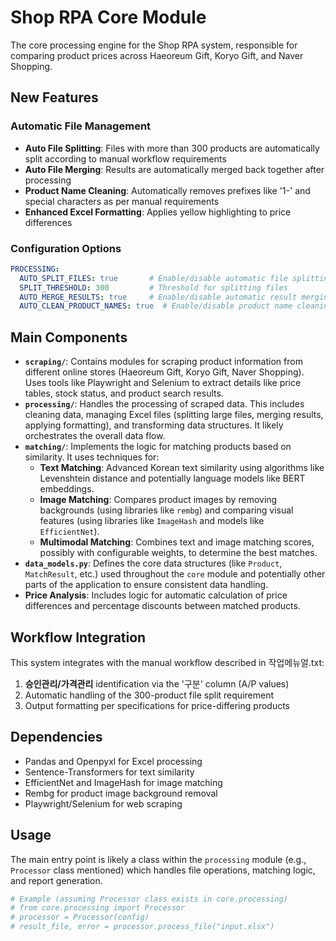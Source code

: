 # Shop RPA Core Module

The core processing engine for the Shop RPA system, responsible for comparing product prices across Haeoreum Gift, Koryo Gift, and Naver Shopping.

## New Features

### Automatic File Management
- **Auto File Splitting**: Files with more than 300 products are automatically split according to manual workflow requirements
- **Auto File Merging**: Results are automatically merged back together after processing
- **Product Name Cleaning**: Automatically removes prefixes like '1-' and special characters as per manual requirements
- **Enhanced Excel Formatting**: Applies yellow highlighting to price differences

### Configuration Options
```yaml
PROCESSING:
  AUTO_SPLIT_FILES: true       # Enable/disable automatic file splitting
  SPLIT_THRESHOLD: 300         # Threshold for splitting files
  AUTO_MERGE_RESULTS: true     # Enable/disable automatic result merging
  AUTO_CLEAN_PRODUCT_NAMES: true  # Enable/disable product name cleaning
```

## Main Components

- **`scraping/`**: Contains modules for scraping product information from different online stores (Haeoreum Gift, Koryo Gift, Naver Shopping). Uses tools like Playwright and Selenium to extract details like price tables, stock status, and product search results.
- **`processing/`**: Handles the processing of scraped data. This includes cleaning data, managing Excel files (splitting large files, merging results, applying formatting), and transforming data structures. It likely orchestrates the overall data flow.
- **`matching/`**: Implements the logic for matching products based on similarity. It uses techniques for:
    - **Text Matching**: Advanced Korean text similarity using algorithms like Levenshtein distance and potentially language models like BERT embeddings.
    - **Image Matching**: Compares product images by removing backgrounds (using libraries like `rembg`) and comparing visual features (using libraries like `ImageHash` and models like `EfficientNet`).
    - **Multimodal Matching**: Combines text and image matching scores, possibly with configurable weights, to determine the best matches.
- **`data_models.py`**: Defines the core data structures (like `Product`, `MatchResult`, etc.) used throughout the `core` module and potentially other parts of the application to ensure consistent data handling.
- **Price Analysis**: Includes logic for automatic calculation of price differences and percentage discounts between matched products.

## Workflow Integration

This system integrates with the manual workflow described in 작업메뉴얼.txt:
1. **승인관리/가격관리** identification via the '구분' column (A/P values)
2. Automatic handling of the 300-product file split requirement
3. Output formatting per specifications for price-differing products

## Dependencies

- Pandas and Openpyxl for Excel processing
- Sentence-Transformers for text similarity
- EfficientNet and ImageHash for image matching
- Rembg for product image background removal
- Playwright/Selenium for web scraping

## Usage

The main entry point is likely a class within the `processing` module (e.g., `Processor` class mentioned) which handles file operations, matching logic, and report generation.

```python
# Example (assuming Processor class exists in core.processing)
# from core.processing import Processor
# processor = Processor(config)
# result_file, error = processor.process_file("input.xlsx")
``` 